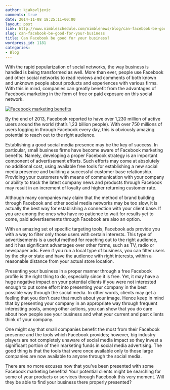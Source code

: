 ```yaml
---
author: kjakovljevic
comments: true
date: 2014-11-08 18:25:11+00:00
layout: post
link: http://www.nimbleschedule.com/nimblenews/blog/can-facebook-be-good-for-your-business/
slug: can-facebook-be-good-for-your-business
title: Can Facebook be good for your business?
wordpress_id: 1181
categories:
- Blog
---
```


With the rapid popularization of social networks, the way business is handled is being transformed as well. More than ever, people use Facebook and other social networks to read reviews and comments of both known and unknown people about products and experiences with various firms. With this in mind, companies can greatly benefit from the advantages of Facebook marketing in the form of free or paid exposure on this social network.

[![Facebook marketing benefits](http://www.nimbleschedule.com/wp-content/uploads/2014/11/facebook-marketing-thumb.jpg)](http://www.nimbleschedule.com/wp-content/uploads/2014/11/facebook-marketing.jpg)

By the end of 2013, Facebook reported to have over 1,230 million of active users around the world (that’s 1,23 billion people). With over 750 millions of users logging in through Facebook every day, this is obviously amazing potential to reach out to the right audience.

Establishing a good social media presence may be the key of success. In particular, small business firms have become aware of Facebook marketing benefits. Namely, developing a proper Facebook strategy is an important component of advertisement efforts. Such efforts may come at absolutely no additional cost, using available free tools for establishing a new social media presence and building a successful customer base relationship. Providing your customers with means of communication with your company or ability to track the latest company news and products through Facebook may result in an increment of loyalty and higher returning customer rate.

Although many companies may claim that the method of brand building through Facebook and other social media networks may be too slow, it is actually the best way for establishing a connection with your client base. If you are among the ones who have no patience to wait for results yet to come, paid advertisements through Facebook are also an option.

With an amazing set of specific targeting tools, Facebook ads provide you with a way to filter only those users with certain interests. This type of advertisements is a useful method for reaching out to the right audience, and it has significant advantages over other forms, such as TV, radio or newspaper ads. Even if you run a local type of business, you can filter users by the city or state and have the audience with right interests, within a reasonable distance from your actual store location.

Presenting your business in a proper manner through a free Facebook profile is the right thing to do, especially since it is free. Yet, it may have a huge negative impact on your potential clients if you were not interested enough to put some effort into presenting your company in the best possible way through the social media. In other words, clients may get a feeling that you don’t care that much about your image. Hence keep in mind that by presenting your company in an appropriate way through frequent interesting posts, among other actions, you can show that you do care about how people see your business and what your current and past clients think of your company.

One might say that small companies benefit the most from their Facebook presence and the tools which Facebook provides; however, big industry players are not completely unaware of social media impact so they invest a significant portion of their marketing funds in social media advertising. The good thing is that the tools that were once available only to those large companies are now available to anyone through the social media. 

There are no more excuses now that you've been presented with some Facebook marketing benefits! Your potential clients might be searching for some of your products or services through Facebook this very moment. Will they be able to find your business there properly presented?


